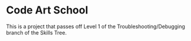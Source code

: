 # Code Art School
This is a project that passes off Level 1 of the Troubleshooting/Debugging branch of the Skills Tree.

